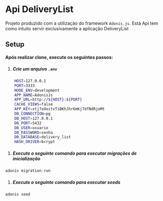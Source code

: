 # Api DeliveryList

Projeto produzido com a utilização do framework `Adonis.js`.
Está Api tem como intuito servir exclusivamente a aplicação DeliveryList


## Setup

#### Após realizar clone, execute os seguintes passos:

1. ##### Crie um arquivo  `.env`
```bash
    HOST=127.0.0.1
    PORT=3333
    NODE_ENV=development
    APP_NAME=AdonisJs
    APP_URL=http://${HOST}:${PORT}
    CACHE_VIEWS=false
    APP_KEY=xtj7a9oitvTiBKhJhr6mKj7dfNdRjoMt
    DB_CONNECTION=pg
    DB_HOST=127.0.0.1
    DB_PORT=5432
    DB_USER=usuario
    DB_PASSWORD=senha
    DB_DATABASE=delivery_list
    HASH_DRIVER=bcrypt
```

1. ##### Execute o seguinte comando para executar migrações de inicialização

```js
adonis migration:run
```

1. ##### Execute o seguinte comando para executar seeds

```js
adonis seed
```

